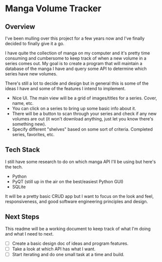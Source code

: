 # Manga Volume Tracker

## Overview

I've been mulling over this project for a few years now and I've finally decided to finally give it a go.

I have quite the collection of manga on my computer and it's pretty time consuming and cumbersome to keep track of when a new volume in a series comes out. My goal is to create a program that will maintain a database of the manga I have and query some API to determine which series have new volumes.

There's still a lot to decide and design but in general this is some of the ideas I have and some of the features I intend to implement.

- Nice UI. The main view will be a grid of images/titles for a series. Cover, name, etc.
- You can click on a series to bring up some basic info about it.
- There will be a button to scan through your series and check if any new volumes are out (it won't download anything, just let you know there's something new).
- Specify different "shelves" based on some sort of criteria. Completed series, favorites, etc.

## Tech Stack

I still have some research to do on which manga API I'll be using but here's the tech.

- Python
- PyQT (still up in the air on the best/easiest Python GUI)
- SQLite

It will be a pretty basic CRUD app but I want to focus on the look and feel, responsiveness, and good software engineering principles and design.

## Next Steps

This readme will be a working document to keep track of what I'm doing and what I need to next.

- [ ] Create a basic design doc of ideas and program features.
- [ ] Take a look at which API has what I want.
- [ ] Start iterating and do one small task at a time and build.
